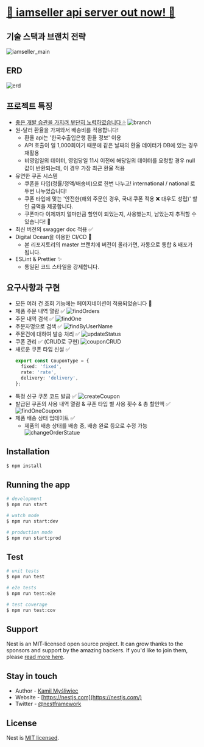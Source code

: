 # [🌊 iamseller api server out now! 🌊](https://iamseller-api-server-jajtf.ondigitalocean.app/api-docs)

## 기술 스택과 브랜치 전략

![iamseller_main](https://user-images.githubusercontent.com/30682847/190291861-a309111c-b321-4c50-ba0f-8485b9b9e772.png)

## ERD

![erd](https://user-images.githubusercontent.com/30682847/190328676-be9ed859-bb36-4eb5-8705-ff6285c24d5d.png)

## 프로젝트 특징
- [좋은 개발 습관을 가지려 부단히 노력하였습니다 💦](https://github.com/users/jimyungkoh/projects/6)
  ![branch](https://user-images.githubusercontent.com/30682847/190297513-b9a04ebd-1676-4c69-bead-e743379ccbd2.png)
- 원-달러 환율을 가져와서 배송비를 적용합니다!
  - 환율 api는 '한국수출입은행 환율 정보' 이용
  - API 호출이 일 1,000회이기 때문에 같은 날짜의 환율 데이터가 DB에 있는 경우 재활용 
  - 비영업일의 데이터, 영업당일 11시 이전에 해당일의 데이터를 요청할 경우 null 값이 반환되는데, 이 경우 가장 최근 환율 적용
- 유연한 쿠폰 시스템
  - 쿠폰을 타입(정률/정액/배송비)으로 한번 나누고! international / national 로 두번 나누었습니다!
  - 쿠폰 타입에 맞는 '안전한(해외 주문인 경우, 국내 쿠폰 적용 ❌ 대우도 성립)' 할인 금액을 제공합니다.
  - 쿠폰마다 이제까지 얼마만큼 할인이 되었는지, 사용했는지, 남았는지 추적할 수 있습니다! 🚀
- 최신 버전의 swagger doc 적용 ✅
- Digital Ocean을 이용한 CI/CD 🐳
  - 본 리포지토리의 master 브랜치에 버전이 올라가면, 자동으로 통합 & 배포가 됩니다.
- ESLint & Prettier ✨
  - 통일된 코드 스타일을 강제합니다.
## 요구사항과 구현 

- 모든 여러 건 조회 기능에는 페이지네이션이 적용되었습니다 🎈
- 제품 주문 내역 열람 ✅
  ![findOrders](https://user-images.githubusercontent.com/30682847/190298183-75f54cd5-be1e-4090-b97b-7451092a6efd.png)
- 주문 내역 검색 ✅
  ![findOne](https://user-images.githubusercontent.com/30682847/190298368-fb9d89c3-df78-4827-a606-ae852222187b.png)
- 주문자명으로 검색 ✅
  ![findByUserName](https://user-images.githubusercontent.com/30682847/190299416-041964ff-4374-42d0-a3af-a1022af4bbb1.png)
- 주문건에 대하여 발송 처리 ✅
  ![updateStatus](https://user-images.githubusercontent.com/30682847/190299926-e580d0ff-4388-4c27-b73f-757f98e34d13.png)
- 쿠폰 관리 ✅ (CRUD로 구현)
  ![couponCRUD](https://user-images.githubusercontent.com/30682847/190300079-a6336ff9-bd4a-434f-b25a-15a4a3aa5f9b.png)
- 새로운 쿠폰 타입 신설 ✅
  ```typescript
  export const CouponType = {
    fixed: 'fixed',
    rate: 'rate',
    delivery: 'delivery',
  };
  ```
- 특정 신규 쿠폰 코드 발급 ✅
![createCoupon](https://user-images.githubusercontent.com/30682847/190302078-3cf9e49d-80fd-4857-8955-a58cdbabf360.png)
- 발급된 쿠폰의 사용 내역 열람 & 쿠폰 타입 별 사용 횟수 & 총 할인액 ✅
![findOneCoupon](https://user-images.githubusercontent.com/30682847/190302376-56d28038-b076-4abd-911f-a7470f90d074.png)
- 제품 배송 상태 업데이트 ✅
  - 제품의 배송 상태를 배송 중, 배송 완료 등으로 수정 가능
![changeOrderStatue](https://user-images.githubusercontent.com/30682847/190302622-1c8a268d-c07e-4e48-b3e1-32e85a92e9c1.png)

## Installation

```bash
$ npm install
```

## Running the app

```bash
# development
$ npm run start

# watch mode
$ npm run start:dev

# production mode
$ npm run start:prod
```

## Test

```bash
# unit tests
$ npm run test

# e2e tests
$ npm run test:e2e

# test coverage
$ npm run test:cov
```

## Support

Nest is an MIT-licensed open source project. It can grow thanks to the sponsors and support by the amazing backers. If you'd like to join them, please [read more here](https://docs.nestjs.com/support).

## Stay in touch

- Author - [Kamil Myśliwiec](https://kamilmysliwiec.com)
- Website - [https://nestjs.com](https://nestjs.com/)
- Twitter - [@nestframework](https://twitter.com/nestframework)

## License

Nest is [MIT licensed](LICENSE).
